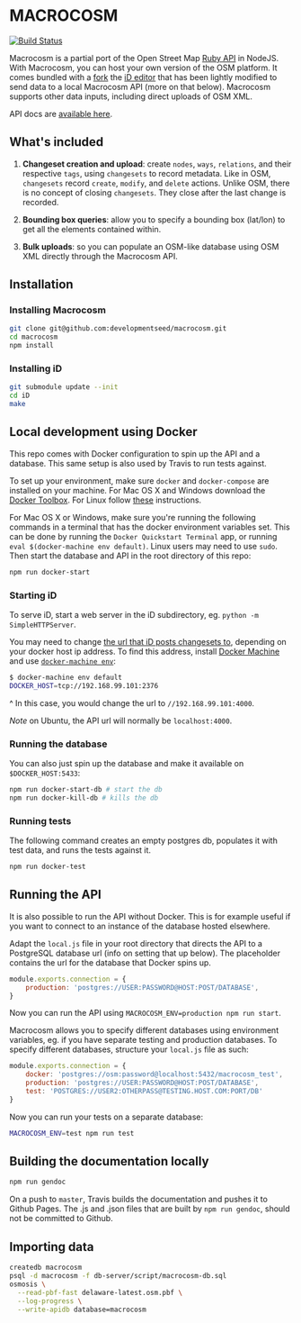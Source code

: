 # MACROCOSM
[![Build Status](https://travis-ci.org/developmentseed/macrocosm.svg?branch=master)](https://travis-ci.org/developmentseed/macrocosm)

Macrocosm is a partial port of the Open Street Map [Ruby API](https://github.com/openstreetmap/openstreetmap-website) in NodeJS. With Macrocosm, you can host your own version of the OSM platform. It comes bundled with a [fork](https://github.com/macrocosm/iD) the [iD editor](https://github.com/openstreetmap/iD) that has been lightly modified to send data to a local Macrocosm API (more on that below). Macrocosm supports other data inputs, including direct uploads of OSM XML.

API docs are [available here](http://devseed.com/macrocosm/).

## What's included

1. **Changeset creation and upload**: create `nodes`, `ways`, `relations`, and their respective `tags`, using `changesets` to record metadata. Like in OSM, `changesets` record `create`, `modify`, and `delete` actions. Unlike OSM, there is no concept of closing `changesets`. They close after the last change is recorded.

2. **Bounding box queries**: allow you to specify a bounding box (lat/lon) to get all the elements contained within.

3. **Bulk uploads**: so you can populate an OSM-like database using OSM XML directly through the Macrocosm API.

## Installation

### Installing Macrocosm
```sh
git clone git@github.com:developmentseed/macrocosm.git
cd macrocosm
npm install
```

### Installing iD
```sh
git submodule update --init
cd iD
make
```

## Local development using Docker
This repo comes with Docker configuration to spin up the API and a database. This same setup is also used by Travis to run tests against.

To set up your environment, make sure `docker` and `docker-compose` are installed on your machine. For Mac OS X and Windows download the [Docker Toolbox](https://www.docker.com/docker-toolbox). For Linux follow [these](https://docs.docker.com/compose/install/) instructions.

For Mac OS X or Windows, make sure you're running the following commands in a terminal that has the docker environment variables set. This can be done by running the `Docker Quickstart Terminal` app, or running `eval $(docker-machine env default)`. Linux users may need to use `sudo`. Then start the database and API in the root directory of this repo:

```sh
npm run docker-start
```

### Starting iD

To serve iD, start a web server in the iD subdirectory, eg. `python -m SimpleHTTPServer`.

You may need to change [the url that iD posts changesets to](https://github.com/macrocosm/iD/blob/master/js/id/core/connection.js#L29), depending on your docker host ip address. To find this address, install [Docker Machine](https://docs.docker.com/machine/install-machine/) and use [`docker-machine env`](https://docs.docker.com/machine/reference/env/):

```sh
$ docker-machine env default
DOCKER_HOST=tcp://192.168.99.101:2376
```

^ In this case, you would change the url to `//192.168.99.101:4000`.

*Note* on Ubuntu, the API url will normally be `localhost:4000`.

### Running the database
You can also just spin up the database and make it available on `$DOCKER_HOST:5433`:

```sh
npm run docker-start-db # start the db
npm run docker-kill-db # kills the db
```

### Running tests
The following command creates an empty postgres db, populates it with test data, and runs the tests against it.

```sh
npm run docker-test
```

## Running the API
It is also possible to run the API without Docker. This is for example useful if you want to connect to an instance of the database hosted elsewhere.

Adapt the `local.js` file in your root directory that directs the API to a PostgreSQL database url (info on setting that up below). The placeholder contains the url for the database that Docker spins up.

```javascript
module.exports.connection = {
    production: 'postgres://USER:PASSWORD@HOST:POST/DATABASE',
}
```

Now you can run the API using `MACROCOSM_ENV=production npm run start`.

Macrocosm allows you to specify different databases using environment variables, eg. if you have separate testing and production databases. To specify different databases, structure your `local.js` file as such:

```js
module.exports.connection = {
    docker: 'postgres://osm:password@localhost:5432/macrocosm_test',
    production: 'postgres://USER:PASSWORD@HOST:POST/DATABASE',
    test: 'POSTGRES://USER2:OTHERPASS@TESTING.HOST.COM:PORT/DB'
}
```

Now you can run your tests on a separate database:

```sh
MACROCOSM_ENV=test npm run test
```

## Building the documentation locally

```sh
npm run gendoc
```

On a push to `master`, Travis builds the documentation and pushes it to Github Pages. The .js and .json files that are built by `npm run gendoc`, should not be committed to Github.

## Importing data

```bash
createdb macrocosm
psql -d macrocosm -f db-server/script/macrocosm-db.sql
osmosis \
  --read-pbf-fast delaware-latest.osm.pbf \
  --log-progress \
  --write-apidb database=macrocosm
```
